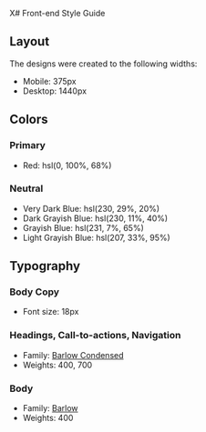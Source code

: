 X# Front-end Style Guide

## Layout

The designs were created to the following widths:

- Mobile: 375px
- Desktop: 1440px

## Colors

### Primary

- Red: hsl(0, 100%, 68%)

### Neutral

- Very Dark Blue: hsl(230, 29%, 20%)
- Dark Grayish Blue: hsl(230, 11%, 40%)
- Grayish Blue: hsl(231, 7%, 65%)
- Light Grayish Blue: hsl(207, 33%, 95%)

## Typography

### Body Copy

- Font size: 18px

### Headings, Call-to-actions, Navigation

- Family: [Barlow Condensed](https://fonts.google.com/specimen/Barlow+Condensed)
- Weights: 400, 700

### Body

- Family: [Barlow](https://fonts.google.com/specimen/Barlow)
- Weights: 400
